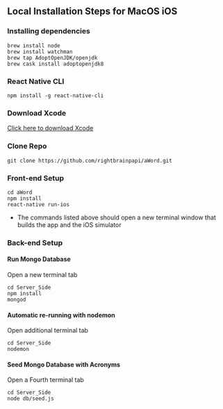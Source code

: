 ## Local Installation Steps for MacOS iOS

### Installing dependencies
```
brew install node
brew install watchman
brew tap AdoptOpenJDK/openjdk
brew cask install adoptopenjdk8

```
### React Native CLI
``` 
npm install -g react-native-cli

```

### Download Xcode 

[Click here to download Xcode](https://apps.apple.com/us/app/xcode/id497799835?mt=12)

### Clone Repo
``` 
git clone https://github.com/rightbrainpapi/aWord.git

``` 

### Front-end Setup
```
cd aWord
npm install
react-native run-ios
```
- The commands listed above should open a new terminal window that builds the app and the iOS simulator

### Back-end Setup 

#### Run Mongo Database

Open a new terminal tab
```
cd Server_Side
npm install
mongod

```
#### Automatic re-running with nodemon

Open additional terminal tab
``` 
cd Server_Side
nodemon
``` 

#### Seed Mongo Database with Acronyms

Open a Fourth terminal tab
```
cd Server_Side
node db/seed.js
```
